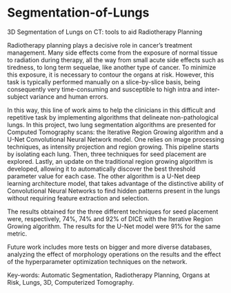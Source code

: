 # Segmentation-of-Lungs
3D Segmentation of Lungs on CT: tools to aid Radiotherapy Planning

Radiotherapy planning plays a decisive role in cancer’s treatment management. Many side effects come from the exposure of normal tissue to radiation during therapy, all the way from small acute side effects such as tiredness, to long term sequelae, like another type of cancer. To minimize this exposure, it is necessary to contour the organs at risk. However, this task is typically performed manually on a slice-by-slice basis, being consequently very time-consuming and susceptible to high intra and inter-subject variance and human errors.

In this way, this line of work aims to help the clinicians in this difficult and repetitive task by implementing algorithms that delineate non-pathological lungs. In this project, two lung segmentation algorithms are presented for Computed Tomography scans: the Iterative Region Growing algorithm and a U-Net Convolutional Neural Network model. One relies on image processing techniques, as intensity projection and region growing. This pipeline starts by isolating each lung. Then, three techniques for seed placement are explored. Lastly, an update on the traditional region growing algorithm is developed, allowing it to automatically discover the best threshold parameter value for each case. The other algorithm is a U-Net deep learning architecture model, that takes advantage of the distinctive ability of Convolutional Neural Networks to find hidden patterns present in the lungs without requiring feature extraction and selection.

The results obtained for the three different techniques for seed placement were, respectively, 74%, 74% and 92% of DICE with the Iterative Region Growing algorithm. The results for the U-Net model were 91% for the same metric.

Future work includes more tests on bigger and more diverse databases, analyzing the effect of morphology operations on the results and the effect of the hyperparameter optimization techniques on the network. 

Key-words: Automatic Segmentation, Radiotherapy Planning, Organs at Risk, Lungs, 3D, Computerized Tomography.
